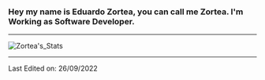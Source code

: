 ### Hey my name is Eduardo Zortea, you can call me Zortea. I'm Working as Software Developer.
***
![Zortea's_Stats](https://github-readme-stats.vercel.app/api?username=EduardoZortea18&show_icons=true)

------

Last Edited on: 26/09/2022

